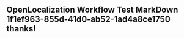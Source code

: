 <properties
ms.topic="hero-topic1"
ms.test1="hero-topic"
ms.test2="test"/>

## OpenLocalization Workflow Test MarkDown 1f1ef963-855d-41d0-ab52-1ad4a8ce1750 thanks!
